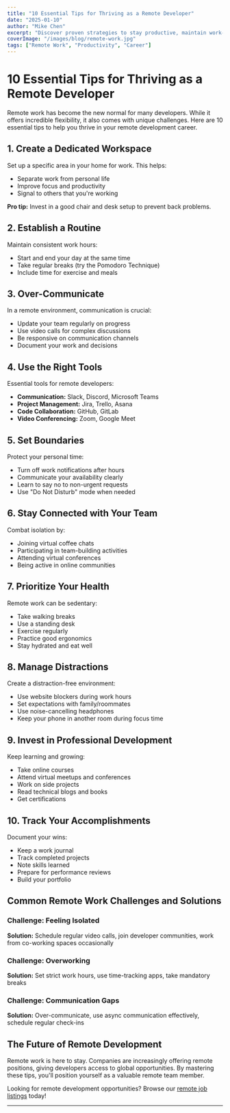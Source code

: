 ```yaml
---
title: "10 Essential Tips for Thriving as a Remote Developer"
date: "2025-01-10"
author: "Mike Chen"
excerpt: "Discover proven strategies to stay productive, maintain work-life balance, and excel in your remote development career."
coverImage: "/images/blog/remote-work.jpg"
tags: ["Remote Work", "Productivity", "Career"]
---
```


# 10 Essential Tips for Thriving as a Remote Developer

Remote work has become the new normal for many developers. While it offers incredible flexibility, it also comes with unique challenges. Here are 10 essential tips to help you thrive in your remote development career.

## 1. Create a Dedicated Workspace

Set up a specific area in your home for work. This helps:
- Separate work from personal life
- Improve focus and productivity
- Signal to others that you're working

**Pro tip:** Invest in a good chair and desk setup to prevent back problems.

## 2. Establish a Routine

Maintain consistent work hours:
- Start and end your day at the same time
- Take regular breaks (try the Pomodoro Technique)
- Include time for exercise and meals

## 3. Over-Communicate

In a remote environment, communication is crucial:
- Update your team regularly on progress
- Use video calls for complex discussions
- Be responsive on communication channels
- Document your work and decisions

## 4. Use the Right Tools

Essential tools for remote developers:
- **Communication:** Slack, Discord, Microsoft Teams
- **Project Management:** Jira, Trello, Asana
- **Code Collaboration:** GitHub, GitLab
- **Video Conferencing:** Zoom, Google Meet

## 5. Set Boundaries

Protect your personal time:
- Turn off work notifications after hours
- Communicate your availability clearly
- Learn to say no to non-urgent requests
- Use "Do Not Disturb" mode when needed

## 6. Stay Connected with Your Team

Combat isolation by:
- Joining virtual coffee chats
- Participating in team-building activities
- Attending virtual conferences
- Being active in online communities

## 7. Prioritize Your Health

Remote work can be sedentary:
- Take walking breaks
- Use a standing desk
- Exercise regularly
- Practice good ergonomics
- Stay hydrated and eat well

## 8. Manage Distractions

Create a distraction-free environment:
- Use website blockers during work hours
- Set expectations with family/roommates
- Use noise-cancelling headphones
- Keep your phone in another room during focus time

## 9. Invest in Professional Development

Keep learning and growing:
- Take online courses
- Attend virtual meetups and conferences
- Work on side projects
- Read technical blogs and books
- Get certifications

## 10. Track Your Accomplishments

Document your wins:
- Keep a work journal
- Track completed projects
- Note skills learned
- Prepare for performance reviews
- Build your portfolio

## Common Remote Work Challenges and Solutions

### Challenge: Feeling Isolated
**Solution:** Schedule regular video calls, join developer communities, work from co-working spaces occasionally

### Challenge: Overworking
**Solution:** Set strict work hours, use time-tracking apps, take mandatory breaks

### Challenge: Communication Gaps
**Solution:** Over-communicate, use async communication effectively, schedule regular check-ins

## The Future of Remote Development

Remote work is here to stay. Companies are increasingly offering remote positions, giving developers access to global opportunities. By mastering these tips, you'll position yourself as a valuable remote team member.

Looking for remote development opportunities? Browse our [remote job listings](/?filter=remote) today!

---